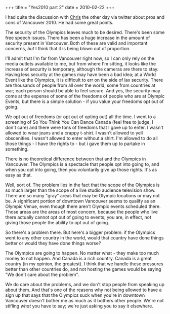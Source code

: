 +++
title = "Yes2010 part 2"
date = 2010-02-22
+++

I had quite the discussion with [Chris](http://www.christopher-parsons.com/blog/) the other day via twitter about pros and cons of Vancouver 2010. He had some great points.

The security of the Olympics leaves much to be desired. There's been some free speech issues. There has been a huge increase in the amount of security present in Vancouver. Both of these are valid and important concerns, _but_ I think that it is being blown out of proportion.

I'll admit that I'm far from Vancouver right now, so I can only rely on the media outlets available to me, but from where I'm sitting, it looks like the increase of security is temporary, although the cameras are there to stay. Having less security at the games may have been a bad idea; at a World Event like the Olympics, it is difficult to err on the side of lax security. There are thousands of people from all over the world, some from countries at war; each person should be able to feel secure. And yes, the security may come at the expense of some of the freedoms of people who are at Olympic Events, but there is a simple solution - if you value your freedoms opt out of going.

We opt out of freedoms (or opt out of opting out) all the time. I went to a screening of So You Think You Can Dance Canada (feel free to judge, I don't care) and there were tons of freedoms that I gave up to enter. I wasn't allowed to wear jeans and a crappy t-shirt. I wasn't allowed to yell obscenities. I wasn't allowed to enter without a shirt. I'm allowed to do all those things - I have the rights to - but i gave them up to partake in something.

There is no theoretical difference between that and the Olympics in Vancouver. The Olympics is a spectacle that people opt into going to, and when you opt into going, then you voluntarily give up those rights. It's as easy as that.

Well, sort of. The problem lies in the fact that the scope of the Olympics is so much larger than the scope of a live studio audience television show. There are so many "gray" areas that may be Olympic locations or may not be. A significant portion of downtown Vancouver seems to qualify as an Olympic Venue, even though there aren't Olympic events scheduled there. Those areas are the areas of most concern, because the people who live there actually cannot opt out of going to events; you are, in effect, not giving those people the ability to opt out of going.

So there's a problem there. But here's a bigger problem: if the Olympics went to any other country in the world, would that country have done things better or would they have done things worse?

The Olympics are going to happen. No matter what - they make too much money to not happen. And Canada is a rich country. Canada is a great country (in my opinion, the greatest). I think that we handle these pressures better than other countries do, and not hosting the games would be saying "We don't care about the problem".

We do care about the problems, and we don't stop people from speaking up about them. And that's one of the reasons why not being allowed to have a sign up that says that the Olympics suck when you're in downtown Vancouver doesn't bother me as much as it bothers other people. We're not stifling _what_ you have to say; we're just asking you to say it elsewhere.
